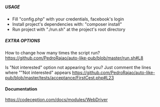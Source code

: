 ##### USAGE
- Fill "config.php" with your credentials, facebook's login
- Install project's dependencies with: "composer install"
- Run project with  "./run.sh" at the project's root directory

##### EXTRA OPTIONS
How to change how many times the script run? <br>
https://github.com/PedroRajao/auto-like-pub/blob/master/run.sh#L8

Is "Not interested" option not appearing for you?
Just comment the lines where ""Not interested" appears
https://github.com/PedroRajao/auto-like-pub/blob/master/tests/acceptance/FirstCest.php#L23

#### Documentation
https://codeception.com/docs/modules/WebDriver
